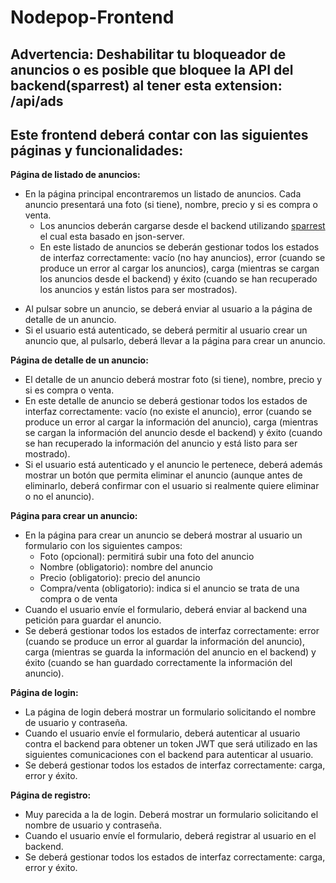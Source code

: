 # Nodepop-Frontend

## Advertencia: Deshabilitar tu bloqueador de anuncios o es posible que bloquee la API del backend(sparrest) al tener esta extension: /api/ads

## Este frontend deberá contar con las siguientes páginas y funcionalidades:

**Página de listado de anuncios:**

- En la página principal encontraremos un listado de anuncios. Cada anuncio presentará una foto (si tiene), nombre, precio y si es compra o venta.
  - Los anuncios deberán cargarse desde el backend utilizando [sparrest](https://github.com/kasappeal/sparrest.js) el cual esta basado en json-server.
  * En este listado de anuncios se deberán gestionar todos los estados de interfaz
    correctamente: vacío (no hay anuncios), error (cuando se produce un error al cargar
    los anuncios), carga (mientras se cargan los anuncios desde el backend) y éxito
    (cuando se han recuperado los anuncios y están listos para ser mostrados).

* Al pulsar sobre un anuncio, se deberá enviar al usuario a la página de detalle de un anuncio.
* Si el usuario está autenticado, se deberá permitir al usuario crear un anuncio que, al pulsarlo, deberá llevar a la página para crear un anuncio.

**Página de detalle de un anuncio:**

- El detalle de un anuncio deberá mostrar foto (si tiene), nombre, precio y si es compra o venta.
- En este detalle de anuncio se deberá gestionar todos los estados de interfaz
  correctamente: vacío (no existe el anuncio), error (cuando se produce un error al cargar la información del anuncio), carga (mientras se cargan la información del anuncio desde el backend) y éxito (cuando se han recuperado la información del anuncio y está listo para ser mostrado).
- Si el usuario está autenticado y el anuncio le pertenece, deberá además mostrar un botón que permita eliminar el anuncio (aunque antes de eliminarlo, deberá confirmar con el usuario si realmente quiere eliminar o no el anuncio).

**Página para crear un anuncio:**

- En la página para crear un anuncio se deberá mostrar al usuario un formulario con los
  siguientes campos:
  - Foto (opcional): permitirá subir una foto del anuncio
  - Nombre (obligatorio): nombre del anuncio
  - Precio (obligatorio): precio del anuncio
  - Compra/venta (obligatorio): indica si el anuncio se trata de una compra o de venta
- Cuando el usuario envíe el formulario, deberá enviar al backend una petición para guardar el anuncio.
- Se deberá gestionar todos los estados de interfaz correctamente: error (cuando se produce un error al guardar la información del anuncio), carga (mientras se guarda la información del anuncio en el backend) y éxito (cuando se han guardado correctamente la información del anuncio).

**Página de login:**

- La página de login deberá mostrar un formulario solicitando el nombre de usuario y
  contraseña.
- Cuando el usuario envíe el formulario, deberá autenticar al usuario contra el backend para obtener un token JWT que será utilizado en las siguientes comunicaciones con el backend para autenticar al usuario.
- Se deberá gestionar todos los estados de interfaz correctamente: carga, error y éxito.

**Página de registro:**

- Muy parecida a la de login. Deberá mostrar un formulario solicitando el nombre de usuario y contraseña.
- Cuando el usuario envíe el formulario, deberá registrar al usuario en el backend.
- Se deberá gestionar todos los estados de interfaz correctamente: carga, error y éxito.
